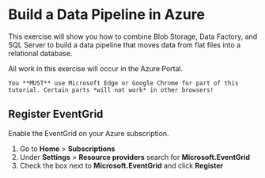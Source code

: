 # Build a Data Pipeline in Azure
This exercise will show you how to combine Blob Storage, Data Factory, and SQL Server to build a data pipeline that moves data from flat files into a relational database.

All work in this exercise will occur in the Azure Portal.

```{important}
You **MUST** use Microsoft Edge or Google Chrome for part of this tutorial. Certain parts *will not work* in other browsers!
```

## Register EventGrid
Enable the EventGrid on your Azure subscription.
1. Go to **Home** > **Subscriptions**
2. Under **Settings** > **Resource providers** search for **Microsoft.EventGrid**
3. Check the box next to **Microsoft.EventGrid** and click **Register**